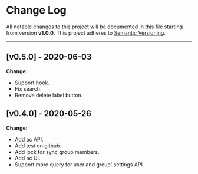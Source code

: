 # Change Log

All notable changes to this project will be documented in this file starting from version **v1.0.0**.
This project adheres to [Semantic Versioning](http://semver.org/).

-----

## [v0.5.0] - 2020-06-03

**Change:**

- Support hook.
- Fix search.
- Remove delete label button.

## [v0.4.0] - 2020-05-26

**Change:**

- Add ac API.
- Add test on github.
- Add lock for sync group members.
- Add ac UI.
- Support more query for user and group' settings API.